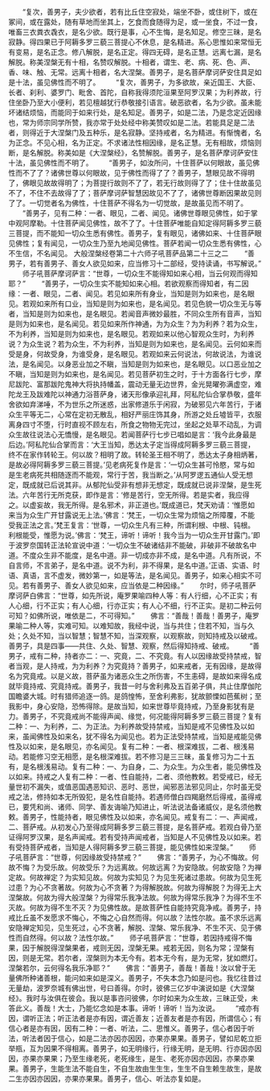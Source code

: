 <!-- { "loadSidebar": true } -->
　　“复次，善男子，夫少欲者，若有比丘住空寂处，端坐不卧，或住树下，或在冢间，或在露处，随有草地而坐其上，乞食而食随得为足，或一坐食，不过一食，唯畜三衣粪衣毳衣，是名少欲。既行是事，心不生悔，是名知足。修空三昧，是名寂静。得四果已于阿耨多罗三藐三菩提心不休息，是名精进。系心思惟如来常恒无有变易，是名正念。修八解脱，是名正定。得四无碍，是名正慧。远离七漏，是名解脱。称美涅槃无有十相，名赞叹解脱。十相者，谓生、老、病、死、色、声、香、味、触、无常。远离十相者，名大涅槃。善男子，是名菩萨摩诃萨安住具足如是十法，虽见佛性而不明了。
　　“复次，善男子，为多欲故，亲近国王、大臣、长者、刹利、婆罗门、毗舍、首陀，自称我得须陀洹果至阿罗汉果；为利养故，行住坐卧乃至大小便利，若见檀越犹行恭敬接引语言。破恶欲者，名为少欲。虽未能坏诸结烦恼，而能同于如来行处，是名知足。善男子，如是二法，乃是念定近因缘也，常为师宗同学所赞，我亦常于处处经中称美赞叹如是二法。若能具足是二法者，则得近于大涅槃门及五种乐，是名寂静。坚持戒者，名为精进。有惭愧者，名为正念。不见心相，名为正定。不求诸法性相因缘，是名正慧。无有相故，烦恼则断，是名解脱。称美如是《大涅槃经》，名赞解脱。善男子，是名菩萨摩诃萨安住十法，虽见佛性而不明了。
　　“善男子，如汝所问，十住菩萨以何眼故，虽见佛性而不了了？诸佛世尊以何眼故，见于佛性而得了了？善男子，慧眼见故不得明了，佛眼见故故得明了；为菩提行故则不了了，若无行故则得了了；住十住故虽见不了，不住不去故得了了；菩萨摩诃萨智慧因故见不了了，诸佛世尊断因果故见则了了。一切觉者名为佛性，十住菩萨不得名为一切觉故，是故虽见而不明了。
　　“善男子，见有二种：一者、眼见，二者、闻见。诸佛世尊眼见佛性，如于掌中观阿摩勒。十住菩萨闻见佛性，故不了了。十住菩萨唯能自知定得阿耨多罗三藐三菩提，而不能知一切众生悉有佛性。善男子，复有眼见，诸佛如来、十住菩萨眼见佛性；复有闻见，一切众生乃至九地闻见佛性。菩萨若闻一切众生悉有佛性，心不生信，不名闻见。
大般涅槃经卷第二十六师子吼菩萨品第二十三之二
　　“善男子，若有善男子、善女人欲见如来，应当修习十二部经，受持读诵，书写解说。”
　　师子吼菩萨摩诃萨言：“世尊，一切众生不能得知如来心相，当云何观而得知耶？”
　　“善男子，一切众生实不能知如来心相。若欲观察而得知者，有二因缘：一者、眼见，二者、闻见。若见如来所有身业，当知是则为如来也，是名眼见。若观如来所有口业，当知是则为如来也，是名闻见。若见色貌一切众生无与等者，当知是则为如来也，是名眼见。若闻音声微妙最胜，不同众生所有音声，当知是则为如来也，是名闻见。若见如来所作神通，为为众生？为为利养？若为众生，不为利养，当知是则为如来也，是名眼见。若观如来以他心智观众生时，为利养说？为众生说？若为众生，不为利养，当知是则为如来也，是名闻见。云何如来而受是身，何故受身，为谁受身，是名眼见。若观如来云何说法，何故说法，为谁说法，是名闻见。以身恶业加之不瞋，当知是则为如来也，是名眼见。以口恶业加之不瞋，当知是则为如来也，是名闻见。若见菩萨初生之时，于十方面各行七步，摩尼跋陀、富那跋陀鬼神大将执持幡盖，震动无量无边世界，金光晃曜弥满虚空，难陀龙王及跋难陀以神通力浴菩萨身，诸天形像承迎礼拜，阿私陀仙合掌恭敬，盛年舍欲如弃涕唾，不为世乐之所迷惑，出家修道乐于闲寂，为破邪见六年苦行，于诸众生平等无二，心常在定初无散乱，相好严丽庄饰其身，所游之处丘墟皆平，衣服离身四寸不堕，行时直视不顾左右，所食之物物无完过，坐起之处草不动乱，为调众生故往说法心无憍慢，是名眼见。若闻菩萨行七步已唱如是言：‘我今此身最是后边。’阿私陀仙合掌而言：‘大王当知，悉达太子定当得成阿耨多罗三藐三菩提，终不在家作转轮王。何以故？相明了故。转轮圣王相不明了，悉达太子身相炳著，是故必得阿耨多罗三藐三菩提。’见老病死复作是言：‘一切众生甚可怜愍，常与如是生老病死共相随逐而不能观，常行于苦，我当断之。’从阿罗逻五通仙人受无想定，既成就已后说其非。从郁陀仙受非有想非无想定，既成就已说非涅槃，是生死法。六年苦行无所克获，即作是言：‘修是苦行，空无所得。若是实者，我应得之。以虚妄故，我无所得。是名邪术，非正道也。’既成道已，梵天劝请：‘惟愿如来当为众生广开甘露说无上法。’佛言：‘梵王，一切众生常为烦恼之所障覆，不能受我正法之言。’梵王复言：‘世尊，一切众生凡有三种，所谓利根、中根、钝根。利根能受，惟愿为说。’佛言：‘梵王，谛听！谛听！我今当为一切众生开甘露门。’即于波罗奈国转正法轮宣说中道：‘一切众生不破诸结非不能破，非破非不破故名中道。不度众生非不能度，是名中道。非一切成亦非不成，是名中道。凡有所说，不自言师，不言弟子，是名中道。说不为利，非不得果，是名中道。’正语、实语、时语、真语，言不虚发，微妙第一，如是等法，是名闻见。善男子，如来心相实不可见。若有善男子、善女人欲见如来，应当依是二种因缘。”
　　尔时，师子吼菩萨摩诃萨白佛言：“世尊，如先所说，庵罗果喻四种人等：有人行细，心不正实；有人心细，行不正实；有人心细，行亦正实；有人心不细，行不正实。是初二种云何可知？如佛所说，唯依是二，不可得知。”
　　佛言：“善哉！善哉！善男子，庵罗果喻二种人等，实难可知。以难知故，我经中说，当与共住；住若不知，当与久处；久处不知，当以智慧；智慧不知，当深观察，以观察故，则知持戒及以破戒。善男子，具是四事——共住、久处、智慧、观察，然后得知持戒、破戒。
　　“善男子，戒有二种，持者亦二：一、究竟，二、不究竟。有人以因缘故受持禁戒，智者当观，是人持戒，为为利养？为究竟持？善男子，如来戒者，无有因缘，是故得名为究竟戒。以是义故，菩萨虽为诸恶众生之所伤害，不生恚碍，是故如来得名成就毕竟持戒、究竟持戒。善男子，我昔一时与舍利弗及五百弟子俱，共止住摩伽陀国瞻婆大城。时有猎师追逐一鸽。是鸽惶怖，至舍利弗影，犹故颤慄如芭蕉树；至我影中，身心安隐，恐怖得除。是故当知，如来世尊毕竟持戒，乃至身影犹有是力。善男子，不究竟戒尚不能得声闻、缘觉，何况能得阿耨多罗三藐三菩提？复有二种：一、为利养，二、为正法。为利养故受持禁戒，当知是戒不见佛性及以如来，虽闻佛性及如来名，犹不得名为闻见也。若为正法受持禁戒，当知是戒能见佛性及以如来，是名眼见，亦名闻见。复有二种：一者、根深难拔，二者、根浅易动。若能修习空无相愿，是名根深难拔。若不修习是三三昧，虽复修习为二十五有，是名根浅易动。复有二种：一、为自身，二、为众生。为众生者，能见佛性及以如来。持戒之人复有二种：一者、性自能持，二者、须他教敕。若受戒已，经无量世初不漏失，或值恶国遇恶知识、恶时、恶世，闻邪恶法邪见同止，尔时虽无受戒之法，修持如本无所毁犯，是名性自能持。若遇师僧白四羯磨然后得戒，虽得戒已，要凭和尚、诸师、同学、善友诲喻乃知进止，听法说法备诸威仪，是名须他教敕。善男子，性能持者，眼见佛性及以如来，亦名闻见。戒复有二：一、声闻戒，二、菩萨戒。从初发心乃至得成阿耨多罗三藐三菩提，是名菩萨戒。若观白骨乃至证得阿罗汉果，是名声闻戒。若有受持声闻戒者，当知是人不见佛性及以如来。若有受持菩萨戒者，当知是人得阿耨多罗三藐三菩提，能见佛性如来涅槃。”
　　师子吼菩萨言：“世尊，何因缘故受持禁戒？”
　　佛言：“善男子，为心不悔故。何故不悔？为受乐故。何故受乐？为远离故。何故远离？为安隐故。何故安隐？为禅定故。何故禅定？为实知见故。何故为实知见？为见生死诸过患故。何故为见生死过患？为心不贪著故。何故为心不贪著？为得解脱故。何故为得解脱？为得无上大涅槃故。何故为得大般涅槃？为得常乐我净法故。何故为得常乐我净？为得不生不灭故。何故为得不生不灭？为见佛性故。是故菩萨性自能持究竟净戒。善男子，持戒比丘虽不发愿求不悔心，不悔之心自然而得。何以故？法性尔故。虽不求乐远离安隐禅定知见，见生死过，心不贪著，解脱、涅槃、常乐我净、不生不灭、见于佛性而自然得。何以故？法性尔故。”
　　师子吼菩萨言：“世尊，若因持戒得不悔果，因于解脱得涅槃果者，戒则无因，涅槃无果。戒若无因，则名为常；涅槃有因，则是无常。若尔者，涅槃则为本无今有。若本无今有，是为无常，犹如燃灯。涅槃若尔，云何得名我乐净耶？”
　　佛言：“善男子，善哉！善哉！汝以曾于无量佛所种诸善根，能问如来如是深义。善男子，不失本念乃如是问也。我忆往昔过无量劫，波罗奈城有佛出世，号曰善得。尔时，彼佛三亿岁中演说如是《大涅槃经》。我时与汝俱在彼会。我以是事咨问彼佛，尔时如来为众生故，三昧正受，未答此义。善哉！大士，乃能忆念如是本事。谛听！谛听！当为汝说。
　　“戒亦有因，谓听正法；听正法者是亦有因，谓近善友；近善友者是亦有因，所谓信心；有信心者是亦有因，因有二种：一者、听法，二、思惟义。善男子，信心者因于听法，听法者因于信心，如是二法亦因亦因因，亦果亦果果。善男子，譬如尼乾立拒举瓶，互为因果不得相离。善男子，如无明缘行，行缘无明，是无明、行亦因亦因因，亦果亦果果；乃至生缘老死，老死缘生，是生、老死亦因亦因因，亦果亦果果。善男子，生能生法不能自生，不自生故由生生生，生生不自生赖生故生，是故二生亦因亦因因，亦果亦果果。善男子，信心、听法亦复如是。
